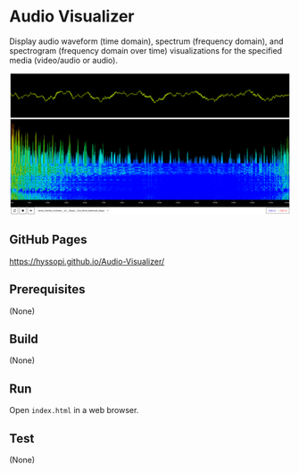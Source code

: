 # Audio Visualizer
Display audio waveform (time domain), spectrum (frequency domain), and spectrogram (frequency domain over time) visualizations for the specified media (video/audio or audio).

![splash](images/splash.png)

## GitHub Pages
https://hyssopi.github.io/Audio-Visualizer/

## Prerequisites
(None)

## Build
(None)

## Run
Open `index.html` in a web browser.

## Test
(None)
